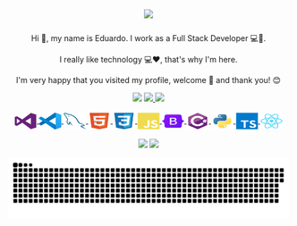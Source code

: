 <div align="center">
<h1 align="center" style="width:100;%">
 <img src="https://user-images.githubusercontent.com/95478989/198955082-6e78ebb5-e1e4-49f9-8d32-6e5af3984dcd.gif" />
</h1>
<p>Hi 👋, my name is Eduardo. I work as a Full Stack Developer 💻📱.</p>
<p>I really like technology 💻❤️, that's why I'm here.</p>
<p>I'm very happy that you visited my profile, welcome 🤝 and thank you! 😊</p>
  
</div>
<div align="center">
  <img height="180em" src="https://github-readme-stats.vercel.app/api?username=eduardotks&show_icons=true&theme=github_dark&include_all_commits=true&count_private=true"/>

  <a href="https://github.com/eduardotks">
  <img height="150em" src="https://c.tenor.com/aOGrDnlny-YAAAAC/pc-master.gif"/>
  <img height="180em" src="https://github-readme-stats.vercel.app/api/top-langs/?username=eduardotks&layout=compact&langs_count=15&theme=codeSTACKr&count_private=true"/>

</div>
   <!--START_SECTION:SHOW_LANGUAGE-->
   <!--END_SECTION:SHOW_LANGUAGE-->

</div>
<div style="display: inline_block" align="center"><br>
  <img align="center" alt="Ed-Vstudio" height="30" width="40" src="https://raw.githubusercontent.com/devicons/devicon/1119b9f84c0290e0f0b38982099a2bd027a48bf1/icons/visualstudio/visualstudio-plain.svg">
  <img align="center" alt="Ed-Vcode" height="30" width="40" src="https://raw.githubusercontent.com/devicons/devicon/1119b9f84c0290e0f0b38982099a2bd027a48bf1/icons/vscode/vscode-original.svg">
  <img align="center" alt="Ed-Mysql" height="30" width="40" src="https://raw.githubusercontent.com/devicons/devicon/1119b9f84c0290e0f0b38982099a2bd027a48bf1/icons/mysql/mysql-original.svg">
  <img align="center" alt="Ed-HTML" height="30" width="40" src="https://raw.githubusercontent.com/devicons/devicon/master/icons/html5/html5-original.svg">
  <img align="center" alt="Ed-CSS" height="30" width="40" src="https://raw.githubusercontent.com/devicons/devicon/master/icons/css3/css3-original.svg">
  <img align="center" alt="Ed-Js" height="30" width="40" src="https://raw.githubusercontent.com/devicons/devicon/master/icons/javascript/javascript-plain.svg">
  <img align="center" alt="Ed-Bootstrap" height="30" width="40" src="https://raw.githubusercontent.com/devicons/devicon/1119b9f84c0290e0f0b38982099a2bd027a48bf1/icons/bootstrap/bootstrap-original.svg">
   <img align="center" alt="Ed-Csharp" height="30" width="40" src="https://raw.githubusercontent.com/devicons/devicon/master/icons/csharp/csharp-original.svg">
  <img align="center" alt="Ed-Python" height="30" width="40" src="https://raw.githubusercontent.com/devicons/devicon/master/icons/python/python-original.svg">
  <img align="center" alt="Ed-Ts" height="30" width="40" src="https://raw.githubusercontent.com/devicons/devicon/master/icons/typescript/typescript-plain.svg">
    <img align="center" alt="Ed-React" height="30" width="40" src="https://raw.githubusercontent.com/devicons/devicon/master/icons/react/react-original.svg">
</div>
<br>
<div align="center">
  <a href = "mailto:eduardotakeuchi@outlook.com"><img src="https://img.shields.io/badge/Microsoft_Outlook-0078D4?style=for-the-badge&logo=microsoft-outlook&logoColor=white" target="_blank"></a>
  <a href="https://www.linkedin.com/in/eduardo-c-86070a192/" target="_blank"><img src="https://img.shields.io/badge/-LinkedIn-%230077B5?style=for-the-badge&logo=linkedin&logoColor=white" target="_blank"></a> 
 
 ![Snake animation](https://github.com/eduardotks/eduardotks/blob/output/github-contribution-grid-snake.svg)
 
</div>
